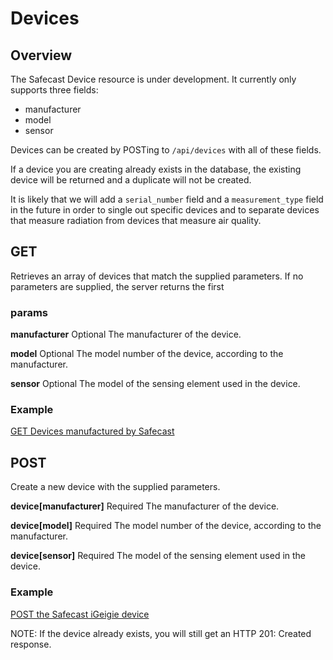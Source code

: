 # Devices #

## Overview ##

The Safecast Device resource is under development.  It currently only supports three fields:

 * manufacturer
 * model
 * sensor

Devices can be created by POSTing to ```/api/devices``` with all of these fields.

If a device you are creating already exists in the database, the existing device will be returned and a duplicate will not be created.

It is likely that we will add a ```serial_number``` field and a ```measurement_type``` field in the future in order to single out specific devices and to separate devices that measure radiation from devices that measure air quality.


## GET ##

Retrieves an array of devices that match the supplied parameters.  If no parameters are supplied, the server returns the first 

### params ###

**manufacturer** Optional
The manufacturer of the device.

**model** Optional
The model number of the device, according to the manufacturer.

**sensor** Optional
The model of the sensing element used in the device.

### Example ###

[GET Devices manufactured by Safecast](http://hurl.it/hurls/607c9f817a73baaf5ee3f8e68edb3376b37e2f01/26795a953f536610ea5010f0a6651d186c5dbf41)



## POST ##

Create a new device with the supplied parameters.

**device[manufacturer]** Required
The manufacturer of the device.

**device[model]** Required
The model number of the device, according to the manufacturer.

**device[sensor]** Required
The model of the sensing element used in the device.

### Example ###
[POST the Safecast iGeigie device](http://hurl.it/hurls/9ac2ef3d267943e5c1e239aa38f0ed8fecf063a1/147994088b8114bd46cc0404a04da78a3afd9b71)


NOTE: If the device already exists, you will still get an HTTP 201: Created response.

